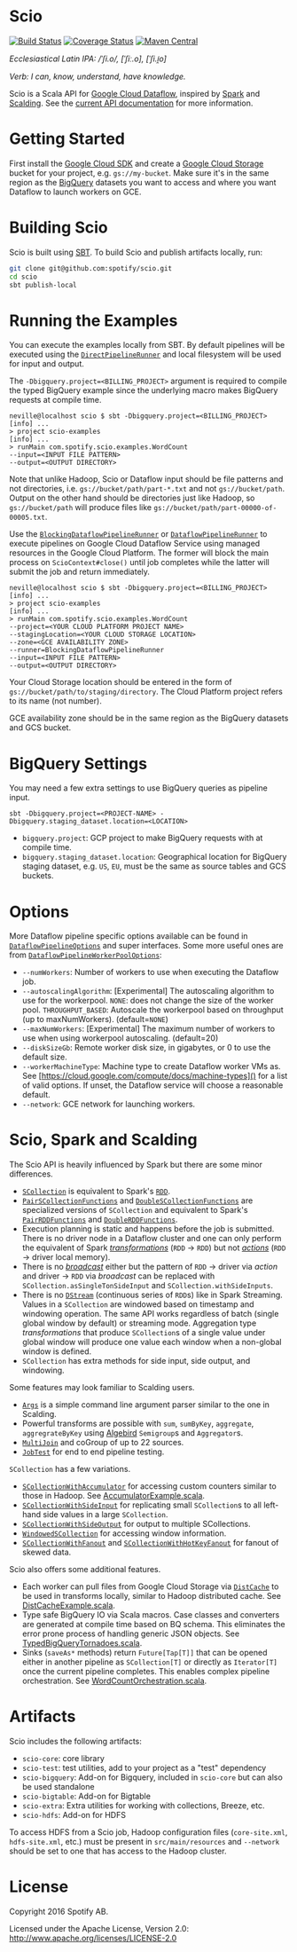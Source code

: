 Scio
====

[![Build Status](https://travis-ci.org/spotify/scio.svg?branch=master)](https://travis-ci.org/spotify/scio)
[![Coverage Status](https://img.shields.io/codecov/c/github/spotify/scio/master.svg)](https://codecov.io/github/spotify/scio)
[![Maven Central](https://img.shields.io/maven-central/v/com.spotify/scio-core_2.11.svg)](https://maven-badges.herokuapp.com/maven-central/com.spotify/scio-core_2.11)

_Ecclesiastical Latin IPA: /ˈʃi.o/, [ˈʃiː.o], [ˈʃi.i̯o]_

_Verb: I can, know, understand, have knowledge._

Scio is a Scala API for [Google Cloud Dataflow](https://github.com/GoogleCloudPlatform/DataflowJavaSDK), inspired by [Spark](http://spark.apache.org/) and [Scalding](https://github.com/twitter/scalding). See the [current API documentation](http://spotify.github.io/scio/) for more information.

# Getting Started

First install the [Google Cloud SDK](https://cloud.google.com/sdk/) and create a [Google Cloud Storage](https://cloud.google.com/storage/) bucket for your project, e.g. `gs://my-bucket`. Make sure it's in the same region as the [BigQuery](https://cloud.google.com/bigquery/) datasets you want to access and where you want Dataflow to launch workers on GCE.

# Building Scio

Scio is built using [SBT](http://www.scala-sbt.org/). To build Scio and publish artifacts locally, run:

```bash
git clone git@github.com:spotify/scio.git
cd scio
sbt publish-local
```

# Running the Examples

You can execute the examples locally from SBT. By default pipelines will be executed using the [`DirectPipelineRunner`](https://cloud.google.com/dataflow/java-sdk/JavaDoc/com/google/cloud/dataflow/sdk/runners/DirectPipelineRunner) and local filesystem will be used for input and output.

The `-Dbigquery.project=<BILLING_PROJECT>` argument is required to compile the typed BigQuery example since the underlying macro makes BigQuery requests at compile time.

```
neville@localhost scio $ sbt -Dbigquery.project=<BILLING_PROJECT>
[info] ...
> project scio-examples
[info] ...
> runMain com.spotify.scio.examples.WordCount
--input=<INPUT FILE PATTERN>
--output=<OUTPUT DIRECTORY>
```

Note that unlike Hadoop, Scio or Dataflow input should be file patterns and not directories, i.e. `gs://bucket/path/part-*.txt` and not `gs://bucket/path`. Output on the other hand should be directories just like Hadoop, so `gs://bucket/path` will produce files like `gs://bucket/path/part-00000-of-00005.txt`.

Use the [`BlockingDataflowPipelineRunner`](https://cloud.google.com/dataflow/java-sdk/JavaDoc/com/google/cloud/dataflow/sdk/runners/BlockingDataflowPipelineRunner) or [`DataflowPipelineRunner`](https://cloud.google.com/dataflow/java-sdk/JavaDoc/com/google/cloud/dataflow/sdk/runners/DataflowPipelineRunner) to execute pipelines on Google Cloud Dataflow Service using managed resources in the Google Cloud Platform. The former will block the main process on `ScioContext#close()` until job completes while the latter will submit the job and return immediately.

```
neville@localhost scio $ sbt -Dbigquery.project=<BILLING_PROJECT>
[info] ...
> project scio-examples
[info] ...
> runMain com.spotify.scio.examples.WordCount
--project=<YOUR CLOUD PLATFORM PROJECT NAME>
--stagingLocation=<YOUR CLOUD STORAGE LOCATION>
--zone=<GCE AVAILABILITY ZONE>
--runner=BlockingDataflowPipelineRunner
--input=<INPUT FILE PATTERN>
--output=<OUTPUT DIRECTORY>
```

Your Cloud Storage location should be entered in the form of `gs://bucket/path/to/staging/directory`. The Cloud Platform project refers to its name (not number).

GCE availability zone should be in the same region as the BigQuery datasets and GCS bucket.

# BigQuery Settings

You may need a few extra settings to use BigQuery queries as pipeline input.

```
sbt -Dbigquery.project=<PROJECT-NAME> -Dbigquery.staging_dataset.location=<LOCATION>
```

- `bigquery.project`: GCP project to make BigQuery requests with at compile time.
- `bigquery.staging_dataset.location`: Geographical location for BigQuery staging dataset, e.g. `US`, `EU`, must be the same as source tables and GCS buckets.

# Options

More Dataflow pipeline specific options available can be found in [`DataflowPipelineOptions`](https://cloud.google.com/dataflow/java-sdk/JavaDoc/com/google/cloud/dataflow/sdk/options/DataflowPipelineOptions) and super interfaces. Some more useful ones are from [`DataflowPipelineWorkerPoolOptions`](https://cloud.google.com/dataflow/java-sdk/JavaDoc/com/google/cloud/dataflow/sdk/options/DataflowPipelineWorkerPoolOptions):

- `--numWorkers`: Number of workers to use when executing the Dataflow job.
- `--autoscalingAlgorithm`: [Experimental] The autoscaling algorithm to use for the workerpool. `NONE`: does not change the size of the worker pool. `THROUGHPUT_BASED`: Autoscale the workerpool based on throughput (up to maxNumWorkers). (default=`NONE`)
- `--maxNumWorkers`: [Experimental] The maximum number of workers to use when using workerpool autoscaling. (default=20)
- `--diskSizeGb`: Remote worker disk size, in gigabytes, or 0 to use the default size.
- `--workerMachineType`: Machine type to create Dataflow worker VMs as. See [https://cloud.google.com/compute/docs/machine-types]() for a list of valid options. If unset, the Dataflow service will choose a reasonable default.
- `--network`: GCE network for launching workers.

# Scio, Spark and Scalding

The Scio API is heavily influenced by Spark but there are some minor differences.

- [`SCollection`](http://spotify.github.io/scio/#com.spotify.scio.values.SCollection) is equivalent to Spark's [`RDD`](https://spark.apache.org/docs/latest/api/scala/index.html#org.apache.spark.rdd.RDD).
- [`PairSCollectionFunctions`](http://spotify.github.io/scio/#com.spotify.scio.values.PairSCollectionFunctions) and [`DoubleSCollectionFunctions`](http://spotify.github.io/scio/#com.spotify.scio.values.DoubleSCollectionFunctions) are specialized versions of `SCollection` and equivalent to Spark's [`PairRDDFunctions`](https://spark.apache.org/docs/latest/api/scala/index.html#org.apache.spark.rdd.PairRDDFunctions) and [`DoubleRDDFunctions`](https://spark.apache.org/docs/latest/api/scala/index.html#org.apache.spark.rdd.DoubleRDDFunctions).
- Execution planning is static and happens before the job is submitted. There is no driver node in a Dataflow cluster and one can only perform the equivalent of Spark [_transformations_](http://spark.apache.org/docs/latest/programming-guide.html#transformations) (`RDD` &rarr; `RDD`) but not [_actions_](http://spark.apache.org/docs/latest/programming-guide.html#actions) (`RDD` &rarr; driver local memory).
- There is no [_broadcast_](http://spark.apache.org/docs/latest/programming-guide.html#broadcast-variables) either but the pattern of `RDD` &rarr; driver via _action_ and driver &rarr; `RDD` via _broadcast_ can be replaced with `SCollection.asSingleTonSideInput` and `SCollection.withSideInputs`.
- There is no [`DStream`](https://spark.apache.org/docs/latest/streaming-programming-guide.html#discretized-streams-dstreams) (continuous series of `RDD`s) like in Spark Streaming. Values in a `SCollection` are windowed based on timestamp and windowing operation. The same API works regardless of batch (single global window by default) or streaming mode. Aggregation type _transformations_ that produce `SCollection`s of a single value under global window will produce one value each window when a non-global window is defined.
- `SCollection` has extra methods for side input, side output, and windowing.

Some features may look familiar to Scalding users.

- [`Args`](http://spotify.github.io/scio/#com.spotify.scio.Args) is a simple command line argument parser similar to the one in Scalding.
- Powerful transforms are possible with `sum`, `sumByKey`, `aggregate`, `aggregrateByKey` using [Algebird](https://github.com/twitter/algebird) `Semigroup`s and `Aggregator`s.
- [`MultiJoin`](http://spotify.github.io/scio/#com.spotify.scio.util.MultiJoin$) and coGroup of up to 22 sources.
- [`JobTest`](http://spotify.github.io/scio/#com.spotify.scio.testing.JobTest$) for end to end pipeline testing.

`SCollection` has a few variations.

- [`SCollectionWithAccumulator`](http://spotify.github.io/scio/#com.spotify.scio.values.SCollectionWithAccumulator) for accessing custom counters similar to those in Hadoop. See [AccumulatorExample.scala](https://github.com/spotify/scio/blob/master/scio-examples/src/main/scala/com/spotify/scio/examples/extra/AccumulatorExample.scala).
- [`SCollectionWithSideInput`](http://spotify.github.io/scio/#com.spotify.scio.values.SCollectionWithSideInput) for replicating small `SCollection`s to all left-hand side values in a large `SCollection`.
- [`SCollectionWithSideOutput`](http://spotify.github.io/scio/#com.spotify.scio.values.SCollectionWithSideOutput) for output to multiple SCollections.
- [`WindowedSCollection`](http://spotify.github.io/scio/#com.spotify.scio.values.WindowedSCollection) for accessing window information.
- [`SCollectionWithFanout`](http://spotify.github.io/scio/#com.spotify.scio.values.SCollectionWithFanout) and [`SCollectionWithHotKeyFanout`](http://spotify.github.io/scio/#com.spotify.scio.values.SCollectionWithHotKeyFanout) for fanout of skewed data.

Scio also offers some additional features.

- Each worker can pull files from Google Cloud Storage via [`DistCache`](http://spotify.github.io/scio/#com.spotify.scio.values.DistCache) to be used in transforms locally, similar to Hadoop distributed cache. See [DistCacheExample.scala](https://github.com/spotify/scio/blob/master/scio-examples/src/main/scala/com/spotify/scio/examples/extra/DistCacheExample.scala).
- Type safe BigQuery IO via Scala macros. Case classes and converters are generated at compile time based on BQ schema. This eliminates the error prone process of handling generic JSON objects. See [TypedBigQueryTornadoes.scala](https://github.com/spotify/scio/blob/master/scio-examples/src/main/scala/com/spotify/scio/examples/extra/TypedBigQueryTornadoes.scala).
- Sinks (`saveAs*` methods) return `Future[Tap[T]]` that can be opened either in another pipeline as `SCollection[T]` or directly as `Iterator[T]` once the current pipeline completes. This enables complex pipeline orchestration. See [WordCountOrchestration.scala](https://github.com/spotify/scio/blob/master/scio-examples/src/main/scala/com/spotify/scio/examples/extra/WordCountOrchestration.scala).

# Artifacts

Scio includes the following artifacts:

- `scio-core`: core library
- `scio-test`: test utilities, add to your project as a "test" dependency
- `scio-bigquery`: Add-on for Bigquery, included in `scio-core` but can also be used standalone
- `scio-bigtable`: Add-on for Bigtable
- `scio-extra`: Extra utilities for working with collections, Breeze, etc.
- `scio-hdfs`: Add-on for HDFS

To access HDFS from a Scio job, Hadoop configuration files (`core-site.xml`, `hdfs-site.xml`, etc.) must be present in `src/main/resources` and `--network` should be set to one that has access to the Hadoop cluster.

# License

Copyright 2016 Spotify AB.

Licensed under the Apache License, Version 2.0: http://www.apache.org/licenses/LICENSE-2.0
